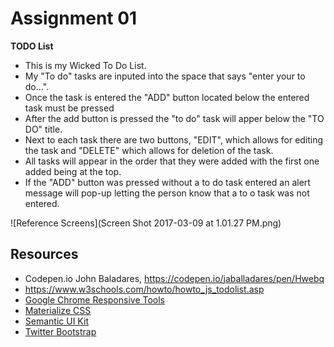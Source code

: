 # Assignment 01

**TODO List**
- This is my Wicked To Do List.
- My "To do" tasks are inputed into the space that says "enter your to do...".
- Once the task is entered the "ADD" button located below the entered task must be pressed
- After the add button is pressed the "to do" task will apper below the "TO DO" title.
- Next to each task there are two buttons, "EDIT", which allows for editing the task and "DELETE" which allows for deletion of the task.
- All tasks will appear in the order that they were added with the first one added being at the top.
- If the "ADD" button was pressed without a to do task entered an alert message will pop-up letting the person know that a to o task was not entered.


![Reference Screens](Screen Shot 2017-03-09 at 1.01.27 PM.png)	


 


## Resources
* Codepen.io John Baladares,  https://codepen.io/jaballadares/pen/Hwebq 
* https://www.w3schools.com/howto/howto_js_todolist.asp
* [Google Chrome Responsive Tools](https://developers.google.com/web/tools/chrome-devtools/device-mode/emulate-mobile-viewports)
* [Materialize CSS](http://materializecss.com/)
* [Semantic UI Kit](http://semantic-ui.com)
* [Twitter Bootstrap](http://getbootstrap.com/)
